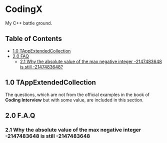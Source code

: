 # CodingX

My C++ battle ground.

## Table of Contents

- [1.0 TAppExtendedCollection](#10-tappextendedcollection)
- [2.0 FAQ](#20-faq)
    - [2.1 Why the absolute value of the max negative integer -2147483648 is still -2147483648?](#21-why-the-absolute-value-of-the-max-negative-integer-2147483648-is-still-2147483648)
<!-- END doctoc generated TOC please keep comment here to allow auto update -->

## 1.0 TAppExtendedCollection
The questions, which are not from the official examples
in the book of **Coding Interview** but with some value, are
included in this section. 

## 2.0 F.A.Q
### 2.1 Why the absolute value of the max negative integer -2147483648 is still -2147483648



